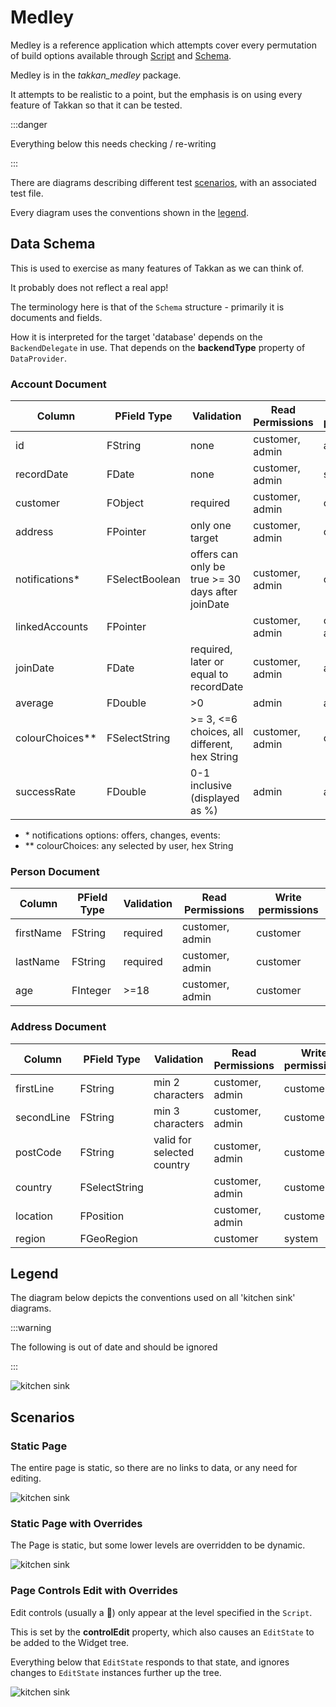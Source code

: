 # Medley

Medley is a reference application which attempts cover every permutation of build options available through [Script](../user-guide/takkan-script.md) and [Schema](../user-guide/takkan-schema.md).

Medley is in the *takkan_medley* package.

It attempts to be realistic to a point, but the emphasis is on using every feature of Takkan so that it can be tested.














:::danger

Everything below this needs checking / re-writing

:::











There are diagrams describing different test [scenarios](#scenarios), with an associated test file.

Every diagram uses the conventions shown in the [legend](#legend).

## Data Schema

This is used to exercise as many features of Takkan as we can think of.  

It probably does not reflect a real app!

The terminology here is that of the `Schema` structure - primarily it is documents and fields.

How it is interpreted for the target 'database' depends on the `BackendDelegate` in use.  That depends on the **backendType** property of `DataProvider`.


### Account Document

| Column           | PField Type     | Validation                                        | Read Permissions | Write permissions |
|------------------|-----------------|---------------------------------------------------|------------------|-------------------|
| id               | FString         | none                                              | customer, admin  | admin             |
| recordDate       | FDate           | none                                              | customer, admin  | system            |
| customer         | FObject         | required                                          | customer, admin  | customer          |
| address          | FPointer        | only one target                                   | customer, admin  | customer          |
| notifications*   | FSelectBoolean  | offers can only be true >= 30 days after joinDate | customer, admin  | customer          |
| linkedAccounts   | FPointer        |                                                   | customer, admin  | customer, admin   |
| joinDate         | FDate           | required, later or equal to recordDate            | customer, admin  | admin             |
| average          | FDouble         | >0                                                | admin            | admin             |
| colourChoices**  | FSelectString   |>= 3, <=6 choices, all different, hex String       | customer, admin  | customer          |
| successRate      | FDouble         | 0-1 inclusive (displayed as %)                    | admin            | admin             |


- \* notifications options: offers, changes, events:
- ** colourChoices: any selected by user, hex String 

### Person Document

| Column    | PField Type | Validation | Read Permissions | Write permissions |
|-----------|------------|------------|------------------|-------------------|
| firstName | FString    | required   | customer, admin  | customer          |
| lastName  | FString    | required   | customer, admin  | customer          |
| age       | FInteger   | >=18       | customer, admin  | customer          |


### Address Document

| Column     | PField Type       | Validation                 | Read Permissions | Write permissions |
|------------|------------------|----------------------------|------------------|-------------------|
| firstLine  | FString          | min 2 characters           | customer, admin  | customer          |
| secondLine | FString          | min 3 characters           | customer, admin  | customer          |
| postCode   | FString          | valid for selected country | customer, admin  | customer          |
| country    | FSelectString    |                            | customer, admin  | customer          |
| location   | FPosition        |                            | customer, admin  | customer          |
| region     | FGeoRegion       |                            | customer         | system            |
 
## Legend

The diagram below depicts the conventions used on all 'kitchen sink' diagrams.

:::warning

The following is out of date and should be ignored

:::

![kitchen sink](../images/kitchen-sink-legend.svg) 


## Scenarios

### Static Page

The entire page is static, so there are no links to data, or any need for editing.

![kitchen sink](../images/kitchen-sink-00.svg)


### Static Page with Overrides

The Page is static, but some lower levels are overridden to be dynamic.

![kitchen sink](../images/kitchen-sink-01.svg) 



### Page Controls Edit with Overrides

Edit controls (usually a :pencil:) only appear at the level specified in the `Script`.

This is set by the **controlEdit** property, which also causes an `EditState` to be added to the Widget tree.

Everything below that `EditState` responds to that state, and ignores changes to `EditState` instances further up the tree.

![kitchen sink](../images/kitchen-sink-02.svg) 